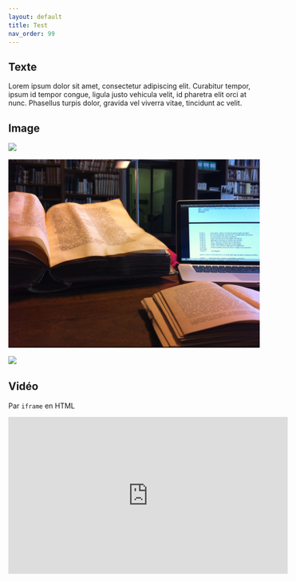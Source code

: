 ```yaml
---
layout: default
title: Test
nav_order: 99
---
```


## Texte

Lorem ipsum dolor sit amet, consectetur adipiscing elit. Curabitur tempor, ipsum id tempor congue, ligula justo vehicula velit, id pharetra elit orci at nunc. Phasellus turpis dolor, gravida vel viverra vitae, tincidunt ac velit.

## Image

![](https://aurelienberra.org/temp/pn_img/isocrate_panathenaique_urbinas_111.png)

![MacMarcianus](../assets/images/hn.png)

![](https://upload.wikimedia.org/wikipedia/commons/d/dd/Muybridge_race_horse_animated.gif)

## Vidéo

Par `iframe` en HTML

<iframe width="560" height="315" src="https://www.youtube.com/embed/nuNfdHNTv9o" title="YouTube video player" frameborder="0" allow="accelerometer; autoplay; clipboard-write; encrypted-media; gyroscope; picture-in-picture" allowfullscreen></iframe>
